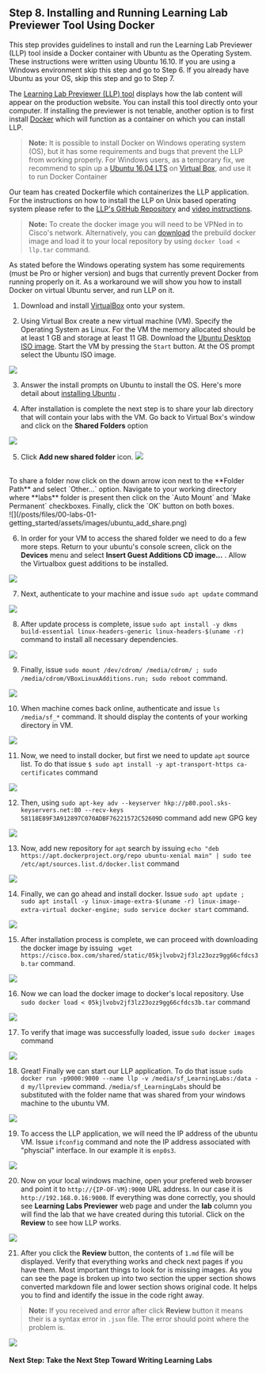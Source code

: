 ## Step 8. Installing and Running Learning Lab Previewer Tool Using Docker

This step provides guidelines to install and run the Learning Lab Previewer (LLP) tool inside a Docker container with Ubuntu as the Operating System. These instructions were written using Ubuntu 16.10.  If you are using a Windows environment skip this step and go to Step 6.  If you already have Ubuntu as your OS, skip this step and go to Step 7.

The [Learning Lab Previewer (LLP) tool](https://stash-eng.cisco.com/bitbucket/projects/DLL/repos/learning-labs-previewer/browse) displays how the lab content will appear on the production website. You can install this tool directly onto your computer.  If installing the previewer is not tenable, another option is to first install [Docker](https://www.docker.com/products/overview) which will function as a container on which you can install LLP.
> **Note:** It is possible to install Docker on Windows operating system (OS), but it has some requirements and bugs that prevent the LLP from working properly. For Windows users, as a temporary fix, we recommend to spin up a [Ubuntu 16.04 LTS](https://www.ubuntu.com/download/server) on [Virtual Box](https://www.virtualbox.org/wiki/Downloads), and use it to run Docker Container


Our team has created Dockerfile which containerizes the LLP application. For the instructions on how to install the LLP on Unix based operating system please refer to the [LLP's GitHub Repository](https://github.com/CiscoDevNet/llp) and [video instructions](https://cisco.jiveon.com/videos/38761).
>**Note:** To create the docker image you will need to be VPNed in to Cisco's network. Alternatively, you can [download](https://cisco.box.com/s/05kjlvobv2jf3lz23ozz9gg66cfdcs3b) the prebuild docker image and load it to your local repository by using `docker load < llp.tar` command.

As stated before the Windows operating system has some requirements (must be Pro or higher version) and bugs that currently prevent Docker from running properly on it. As a workaround we will show you how to install Docker on virtual Ubuntu server, and run LLP on it.

1. Download and install [VirtualBox](https://www.virtualbox.org/wiki/Downloads) onto your system.

2. Using Virtual Box create a new virtual machine (VM). Specify the Operating System as Linux.  For the VM the memory allocated should be at least 1 GB and storage at least 11 GB.  Download the [Ubuntu Desktop ISO image](https://www.ubuntu.com/download).  Start the VM by pressing the `Start` button.  At the OS prompt select the Ubuntu ISO image.

  ![](/posts/files/00-labs-01-getting_started/assets/images/ubuntu_1.png)

3. Answer the install prompts on Ubuntu to install the OS.  Here's more detail about [installing Ubuntu](https://www.ubuntu.com/download/desktop/install-ubuntu-desktop) .

4. After installation is complete the next step is to share your lab directory that will contain your labs with the VM.  Go back to Virtual Box's window and click on the **Shared Folders** option

  ![](/posts/files/00-labs-01-getting_started/assets/images/ubuntu_2.png)

5. Click **Add new shared folder** icon.
  ![](/posts/files/00-labs-01-getting_started/assets/images/ubuntu_add_shared_folder.png)
  <br/>
  To share a folder now click on the down arrow icon next to the **Folder Path** and select `Other...` option. Navigate to your working directory where **labs** folder is present then click on the `Auto Mount` and `Make Permanent` checkboxes.  Finally, click the `OK` button on both boxes.
  <br/>
  ![](/posts/files/00-labs-01-getting_started/assets/images/ubuntu_add_share.png)

6. In order for your VM to access the shared folder we need to do a few more steps.  Return to your ubuntu's console screen, click on the **Devices** menu and select **Insert Guest Additions CD image...** .  Allow the Virtualbox guest additions to be installed.

  ![](/posts/files/00-labs-01-getting_started/assets/images/ubuntu_4.png)

7. Next, authenticate to your machine and issue `sudo apt update` command

  ![](posts/files/00-labs-01-getting_started/assets/images/ubuntu_5.png)

8. After update process is complete, issue `sudo apt install -y dkms build-essential linux-headers-generic linux-headers-$(uname -r)` command to install all necessary dependencies.

  ![](posts/files/00-labs-01-getting_started/assets/images/ubuntu_6.png)

9. Finally, issue `sudo mount /dev/cdrom/ /media/cdrom/ ; sudo /media/cdrom/VBoxLinuxAdditions.run; sudo reboot` command.

  ![](posts/files/00-labs-01-getting_started/assets/images/ubuntu_7.png)

10. When machine comes back online, authenticate and issue `ls /media/sf_*` command. It should display the contents of your working directory in VM.

  ![](posts/files/00-labs-01-getting_started/assets/images/ubuntu_8.png)

11. Now, we need to install docker, but first we need to update `apt` source list. To do that issue `$ sudo apt install -y apt-transport-https ca-certificates` command

  ![](posts/files/00-labs-01-getting_started/assets/images/ubuntu_9.png)

12. Then, using `sudo apt-key adv --keyserver hkp://p80.pool.sks-keyservers.net:80 --recv-keys 58118E89F3A912897C070ADBF76221572C52609D` command add new GPG key

  ![](posts/files/00-labs-01-getting_started/assets/images/ubuntu_10.png)

13. Now, add new repository for `apt` search by issuing `echo "deb https://apt.dockerproject.org/repo ubuntu-xenial main" | sudo tee /etc/apt/sources.list.d/docker.list` command

  ![](posts/files/00-labs-01-getting_started/assets/images/ubuntu_11.png)

14. Finally, we can go ahead and install docker. Issue `sudo apt update ; sudo apt install -y linux-image-extra-$(uname -r) linux-image-extra-virtual docker-engine; sudo service docker start` command.

  ![](posts/files/00-labs-01-getting_started/assets/images/ubuntu_12.png)

15. After installation process is complete, we can proceed with downloading the docker image by issuing ` wget  https://cisco.box.com/shared/static/05kjlvobv2jf3lz23ozz9gg66cfdcs3b.tar` command.

  ![](posts/files/00-labs-01-getting_started/assets/images/ubuntu_13.png)

16. Now we can load the docker image to docker's local repository. Use `sudo docker load < 05kjlvobv2jf3lz23ozz9gg66cfdcs3b.tar` command

  ![](posts/files/00-labs-01-getting_started/assets/images/ubuntu_14.png)

17. To verify that image was successfully loaded, issue `sudo docker images` command

  ![](posts/files/00-labs-01-getting_started/assets/images/ubuntu_15.png)

18. Great! Finally we can start our LLP application. To do that issue `sudo docker run -p9000:9000 --name llp -v /media/sf_LearningLabs:/data -d my/llpreview` command. `/media/sf_LearningLabs` should be substituted with the folder name that was shared from your windows machine to the ubuntu VM.

  ![](posts/files/00-labs-01-getting_started/assets/images/ubuntu_16.png)

19. To access the LLP application, we will need the IP address of the ubuntu VM. Issue `ifconfig` command and note the IP address associated with "physcial" interface. In our example it is `enp0s3`.

  ![](posts/files/00-labs-01-getting_started/assets/images/ubuntu_17.png)

20. Now on your local windows machine, open your prefered web browser and point it to `http://{IP-OF-VM}:9000` URL address. In our case it is `http://192.168.0.16:9000`. If everything was done correctly, you should see **Learning Labs Previewer** web page and under the **lab** column you will find the lab that we have created during this tutorial. Click on the **Review** to see how LLP works.

  ![](posts/files/00-labs-01-getting_started/assets/images/llp_1.png)

21. After you click the **Review** button, the contents of `1.md` file will be displayed. Verify that everything works and check next pages if you have them. Most important things to look for is missing images. As you can see the page is broken up into two section the upper section shows converted markdown file and lower section shows original code. It helps you to find and identify the issue in the code right away.
>**Note:** If you received and error after click **Review** button it means their is a syntax error in `.json` file. The error should point where the problem is.

  ![](posts/files/00-labs-01-getting_started/assets/images/llp_2.png)



#### Next Step: Take the Next Step Toward Writing Learning Labs
